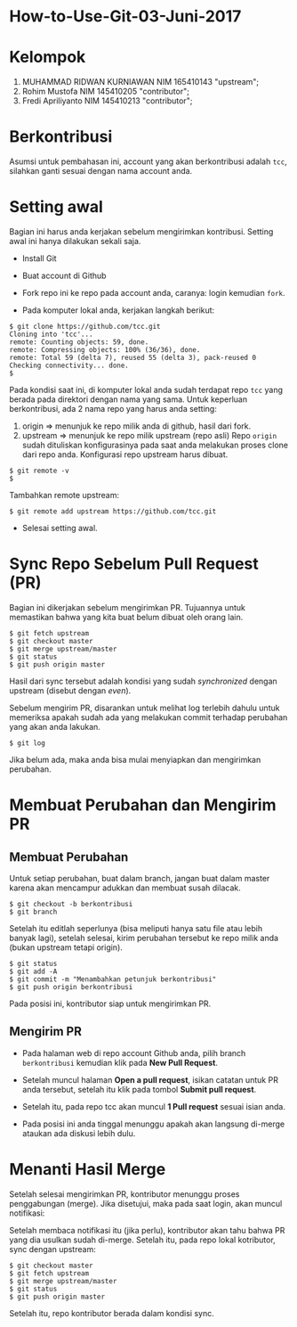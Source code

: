 # How-to-Use-Git-03-Juni-2017

# Kelompok

1. MUHAMMAD RIDWAN KURNIAWAN NIM 165410143 "upstream";
2. Rohim Mustofa NIM 145410205 "contributor";
3. Fredi Apriliyanto NIM 145410213 "contributor";

# Berkontribusi

Asumsi untuk pembahasan ini, account yang akan berkontribusi adalah `tcc`, silahkan ganti sesuai dengan nama account anda.

# Setting awal

Bagian ini harus anda kerjakan sebelum mengirimkan kontribusi. Setting awal ini hanya dilakukan sekali saja.

* Install Git
* Buat account di Github
* Fork repo ini ke repo pada account anda, caranya: login kemudian `fork`.

* Pada komputer lokal anda, kerjakan langkah berikut:

```
$ git clone https://github.com/tcc.git
Cloning into 'tcc'...
remote: Counting objects: 59, done.
remote: Compressing objects: 100% (36/36), done.
remote: Total 59 (delta 7), reused 55 (delta 3), pack-reused 0
Checking connectivity... done.
$
```
Pada kondisi saat ini, di komputer lokal anda sudah terdapat repo `tcc` yang berada pada direktori dengan nama yang sama. Untuk keperluan berkontribusi, ada 2 nama repo yang harus anda setting:
  1. origin => menunjuk ke repo milik anda di github, hasil dari fork.
  2. upstream => menunjuk ke repo milik upstream (repo asli) 
Repo `origin` sudah dituliskan konfigurasinya pada saat anda melakukan proses clone dari repo anda. Konfigurasi repo upstream harus dibuat.

```
$ git remote -v
$
```
Tambahkan remote upstream:

```
$ git remote add upstream https://github.com/tcc.git
```
* Selesai setting awal.

# Sync Repo Sebelum Pull Request (PR)

Bagian ini dikerjakan sebelum mengirimkan PR. Tujuannya untuk memastikan bahwa yang kita buat belum dibuat oleh orang lain.

```
$ git fetch upstream
$ git checkout master
$ git merge upstream/master
$ git status
$ git push origin master
```

Hasil dari sync tersebut adalah kondisi yang sudah _synchronized_ dengan upstream (disebut dengan _even_).

Sebelum mengirim PR, disarankan untuk melihat log terlebih dahulu untuk memeriksa apakah sudah ada yang melakukan commit terhadap perubahan yang akan anda lakukan.


```
$ git log
```

Jika belum ada, maka anda bisa mulai menyiapkan dan mengirimkan perubahan.

# Membuat Perubahan dan Mengirim PR

## Membuat Perubahan

Untuk setiap perubahan, buat dalam branch, jangan buat dalam master karena akan mencampur adukkan dan membuat susah dilacak.

```
$ git checkout -b berkontribusi
$ git branch
```

Setelah itu editlah seperlunya (bisa meliputi hanya satu file atau lebih banyak lagi), setelah selesai, kirim perubahan tersebut ke repo milik anda (bukan upstream tetapi origin).


```
$ git status
$ git add -A
$ git commit -m "Menambahkan petunjuk berkontribusi"
$ git push origin berkontribusi
```
Pada posisi ini, kontributor siap untuk mengirimkan PR.

## Mengirim PR

* Pada halaman web di repo account Github anda, pilih branch `berkontribusi` kemudian klik pada **New Pull Request**.
* Setelah muncul halaman **Open a pull request**, isikan catatan untuk PR anda tersebut, setelah itu klik pada tombol **Submit pull request**.

* Setelah itu, pada repo tcc akan muncul **1 Pull request** sesuai isian anda.
* Pada posisi ini anda tinggal menunggu apakah akan langsung di-merge ataukan ada diskusi lebih dulu.

# Menanti Hasil Merge

Setelah selesai mengirimkan PR, kontributor menunggu proses penggabungan (merge). Jika disetujui, maka pada saat login, akan muncul notifikasi:

Setelah membaca notifikasi itu (jika perlu), kontributor akan tahu bahwa PR yang dia usulkan sudah di-merge. Setelah itu, pada repo lokal kotributor, sync dengan upstream:

```
$ git checkout master
$ git fetch upstream
$ git merge upstream/master
$ git status
$ git push origin master
```
Setelah itu, repo kontributor berada dalam kondisi sync. 